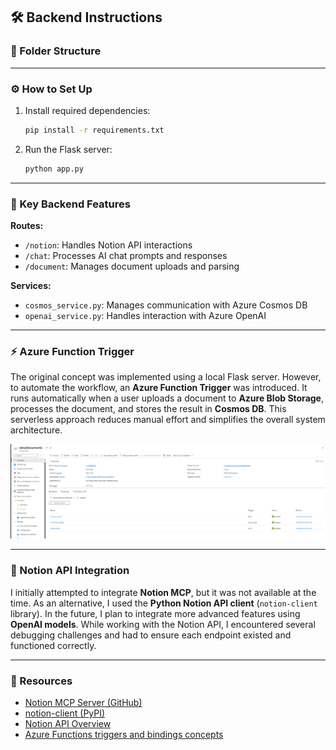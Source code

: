 

## 🛠️ Backend Instructions

### 📁 Folder Structure


---

### ⚙️ How to Set Up

1. Install required dependencies:

   ```bash
   pip install -r requirements.txt
   ```

2. Run the Flask server:

   ```bash
   python app.py
   ```

---

### 🔑 Key Backend Features

**Routes:**

* `/notion`: Handles Notion API interactions
* `/chat`: Processes AI chat prompts and responses
* `/document`: Manages document uploads and parsing

**Services:**

* `cosmos_service.py`: Manages communication with Azure Cosmos DB
* `openai_service.py`: Handles interaction with Azure OpenAI


---

### ⚡ Azure Function Trigger

The original concept was implemented using a local Flask server. However, to automate the workflow, an **Azure Function Trigger** was introduced. It runs automatically when a user uploads a document to **Azure Blob Storage**, processes the document, and stores the result in **Cosmos DB**.
This serverless approach reduces manual effort and simplifies the overall system architecture.

![Azure Trigger Flow](https://github.com/NAry-Byun/CWB_Hackathon-2025/blob/develop/frontend/src/imag/rahul_trigger.png?raw=true)

---

### 🧠 Notion API Integration

I initially attempted to integrate **Notion MCP**, but it was not available at the time.
As an alternative, I used the **Python Notion API client** (`notion-client` library).
In the future, I plan to integrate more advanced features using **OpenAI models**.
While working with the Notion API, I encountered several debugging challenges and had to ensure each endpoint existed and functioned correctly.

---

### 🔗 Resources

* [Notion MCP Server (GitHub)](https://github.com/makenotion/notion-mcp-server)
* [notion-client (PyPI)](https://pypi.org/project/notion-client/)
* [Notion API Overview](https://developers.notion.com/docs/getting-started)
* [Azure Functions triggers and bindings concepts](https://learn.microsoft.com/en-us/azure/azure-functions/functions-triggers-bindings?tabs=isolated-process%2Cnode-v4%2Cpython-v2&pivots=programming-language-csharp)


